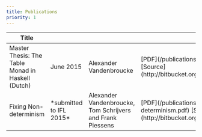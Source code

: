 ```yaml
---
title: Publications
priority: 1
---
```

<div class="panel panel-default">
<div clas="panel-body">
<table class="table table-striped">
<th>Title</th>
<th class="publications-header"><i class="fa fa-calendar"></i></th>
<th class="publications-header"><i class="fa fa-users"></i></th>
<th class="publications-header">
<i class="fa fa-file-text-o"></i>
<i class="fa fa-file-code-o"></i>
</th>
<tbody>
  
<tr>
<td>Master Thesis: The Table Monad in Haskell (Dutch)</td>
<td>June 2015</td>
<td>Alexander Vandenbroucke</td>
<td>
[PDF](/publications/masterproef.pdf)
[Source](http://bitbucket.org/AlexanderV/thesis)
</td>
</tr>
  
<tr>
<td>Fixing Non-determinism</td>
<td>*submitted to IFL 2015*</td>
<td>Alexander Vandenbroucke, Tom Schrijvers and Frank Piessens</td> 
<td>
[PDF](/publications/fixing-non-determinism.pdf)
[Source](http://bitbucket.org/AlexanderV/thesis)
</td>
</tr>
</tbody>
</table>
</div>
</div>
